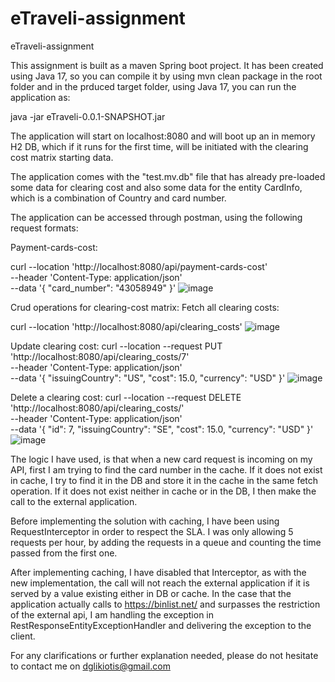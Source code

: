 # eTraveli-assignment
 eTraveli-assignment
 
This assignment is built as a maven Spring boot project. It has been created using Java 17, so you can compile it by using 
mvn clean package 
in the root folder and in the prduced target folder, using Java 17, you can run the application as:

java -jar eTraveli-0.0.1-SNAPSHOT.jar

The application will start on localhost:8080 and will boot up an in memory H2 DB, which if it runs for the first time, will be initiated with the clearing cost matrix starting data.

The application comes with the "test.mv.db" file that has already pre-loaded some data for clearing cost and also some data for the entity CardInfo, which is a combination of Country and card number. 

The application can be accessed through postman, using the following request formats:

Payment-cards-cost:

curl --location 'http://localhost:8080/api/payment-cards-cost' \
--header 'Content-Type: application/json' \
--data '{
"card_number": "43058949"
}'
![image](https://github.com/dglyk/eTraveli/assets/11438108/de1beb36-072c-4fd3-9bb5-7eb66bb2c6e0)

Crud operations for clearing-cost matrix:
Fetch all clearing costs:

curl --location 'http://localhost:8080/api/clearing_costs'
![image](https://github.com/dglyk/eTraveli/assets/11438108/a89ad513-fcff-45c9-aede-04e48406c43b)

Update clearing cost:
curl --location --request PUT 'http://localhost:8080/api/clearing_costs/7' \
--header 'Content-Type: application/json' \
--data '{
        "issuingCountry": "US",
        "cost": 15.0,
        "currency": "USD"
    }'
![image](https://github.com/dglyk/eTraveli/assets/11438108/d323e140-88d3-458f-89a4-af0ebec7fb5a)

Delete a clearing cost:
curl --location --request DELETE 'http://localhost:8080/api/clearing_costs/' \
--header 'Content-Type: application/json' \
--data '{
    "id": 7,
    "issuingCountry": "SE",
    "cost": 15.0,
    "currency": "USD"
}'
![image](https://github.com/dglyk/eTraveli/assets/11438108/e2359b0f-c2c4-402d-b1ee-d871cf96beb6)

The logic I have used, is that when a new card request is incoming on my API, first I am trying to find the card number in the cache.
If it does not exist in cache, I try to find it in the DB and store it in the cache in the same fetch operation.
If it does not exist neither in cache or in the DB, I then make the call to the external application.

Before implementing the solution with caching, I have been using RequestInterceptor in order to respect the SLA. I was only allowing 5 requests per hour, by adding the requests in a queue and counting the time passed from the first one. 

After implementing caching, I have disabled that Interceptor, as with the new implementation, the call will not reach the external application if it is served by a value existing either in DB or cache. 
In the case that the application actually calls to https://binlist.net/ and surpasses the restriction of the external api, I am handling the exception in RestResponseEntityExceptionHandler and delivering the exception to the client.

For any clarifications or further explanation needed, please do not hesitate to contact me on dglikiotis@gmail.com

    


